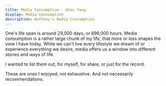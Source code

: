 ```yaml
---
title: Media Consumption - Alex Yang
display: Media Consumption
description: Anthony's Media Consumption
---
```


One's life span is around 29,000 days, or 696,000 hours.
Media consumption is a rather large chunk of my life,
that more or less shapes the view I have today.
While we can't live every lifestyle we dream of or experience everything we desire,
media offers us a window into different stories and ways of life.

I wanted to list them out, for myself, for share, or just for the record.

<MediaConsumption />

<div class="op50 mt-10">These are ones I enjoyed, not exhaustive. And not necessarily recommendations.</div>
